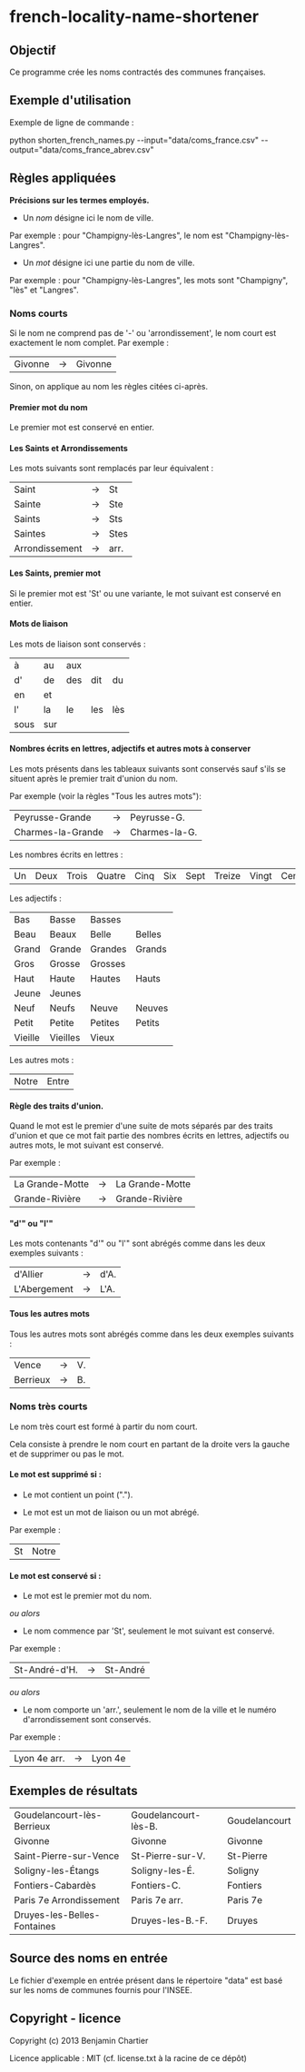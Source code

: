 # french-locality-name-shortener

## Objectif

Ce programme crée les noms contractés des communes françaises.


## Exemple d'utilisation

Exemple de ligne de commande :

python shorten_french_names.py --input="data/coms_france.csv" --output="data/coms_france_abrev.csv"


## Règles appliquées
**Précisions sur les termes employés.**

- Un *nom* désigne ici le nom de ville.

Par exemple : pour "Champigny-lès-Langres", le nom est "Champigny-lès-Langres".

- Un *mot* désigne ici une partie du nom de ville.

Par exemple : pour "Champigny-lès-Langres", les mots sont "Champigny", "lès" et "Langres".

### Noms courts
Si le nom ne comprend pas de '-' ou 'arrondissement', le nom court est exactement le nom complet.
Par exemple :
<table>
  <tr><td>Givonne</td><td>-></td><td>Givonne</td></tr>
</table>

Sinon, on applique au nom les règles citées ci-après.

#### Premier mot du nom

Le premier mot est conservé en entier.

#### Les Saints et Arrondissements

Les mots suivants sont remplacés par leur équivalent :
<table>
  <tr><td>Saint</td><td>-></td><td>St</td></tr>
  <tr><td>Sainte</td><td>-></td><td>Ste</td></tr>
  <tr><td>Saints</td><td>-></td><td>Sts</td></tr>
  <tr><td>Saintes</td><td>-></td><td>Stes</td></tr>
  <tr><td>Arrondissement</td><td>-></td><td>arr.</td></tr>
</table>

#### Les Saints, premier mot

Si le premier mot est 'St' ou une variante, le mot suivant est conservé en entier.

#### Mots de liaison

Les mots de liaison sont conservés :
<table>
  <tr><td>à</td><td>au</td><td>aux</td><td></td><td></td></tr>
  <tr><td>d'</td><td>de</td><td>des</td><td>dit</td><td>du</td></tr>
  <tr><td>en</td><td>et</td><td></td><td></td><td></td></tr>
  <tr><td>l'</td><td>la</td><td>le</td><td>les</td><td>lès</td></tr>
  <tr><td>sous</td><td>sur</td><td></td><td></td><td></td></tr>
</table>

#### Nombres écrits en lettres, adjectifs et autres mots à conserver

Les mots présents dans les tableaux suivants sont conservés sauf s'ils se situent après le premier trait d'union du nom.

Par exemple (voir la règles "Tous les autres mots"):
<table>
  <tr><td>Peyrusse-Grande</td><td>-></td><td>Peyrusse-G.</td></tr>
  <tr><td>Charmes-la-Grande</td><td>-></td><td>Charmes-la-G.</td></tr>
</table>


Les nombres écrits en lettres :
<table>
  <tr>
    <td>Un</td><td>Deux</td><td>Trois</td><td>Quatre</td><td>Cinq</td><td>Six</td><td>Sept</td><td>Treize</td><td>Vingt</td><td>Cent</td><td>Mille</td>
  </tr>
</table>

Les adjectifs :
<table>
  <tr><td>Bas</td><td>Basse</td><td>Basses</td><td></td></tr>
  <tr>
    <td>Beau</td><td>Beaux</td><td>Belle</td><td>Belles</td>
  </tr>
  <tr>
    <td>Grand</td><td>Grande</td><td>Grandes</td><td>Grands</td>
  </tr>
  <tr><td>Gros</td><td>Grosse</td><td>Grosses</td><td></td></tr>
  <tr>
    <td>Haut</td><td>Haute</td><td>Hautes</td><td>Hauts</td>
  </tr>
  <tr>
    <td>Jeune</td><td>Jeunes</td><td></td><td></td>
  </tr>
  <tr>
    <td>Neuf</td><td>Neufs</td><td>Neuve</td><td>Neuves</td>
  </tr>
  <tr>
    <td>Petit</td><td>Petite</td><td>Petites</td><td>Petits</td>
  </tr>
  <tr>
    <td>Vieille</td><td>Vieilles</td><td>Vieux</td><td></td>
  </tr>
</table>

Les autres mots :
<table>
  <tr><td>Notre</td><td>Entre</td></tr>
</table>

#### Règle des traits d'union.

Quand le mot est le premier d'une suite de mots séparés par des traits d'union et que ce mot fait partie des nombres écrits en lettres, adjectifs ou autres mots, le mot suivant est conservé.

Par exemple :
<table>
  <tr><td>La Grande-Motte</td><td>-></td><td>La Grande-Motte</td></tr>
  <tr><td>Grande-Rivière</td><td>-></td><td>Grande-Rivière</td></tr>
</table>

#### "d'" ou "l'"

Les mots contenants "d'" ou "l'" sont abrégés comme dans les deux exemples suivants :
<table>
  <tr><td>d'Allier</td><td>-></td><td>d'A.</td></tr>
  <tr><td>L'Abergement</td><td>-></td><td>L'A.</td></tr>
</table>

#### Tous les autres mots

Tous les autres mots sont abrégés comme dans les deux exemples suivants :
<table>
  <tr><td>Vence</td><td>-></td><td>V.</td></tr>
  <tr><td>Berrieux</td><td>-></td><td>B.</td></tr>
</table>

### Noms très courts
Le nom très court est formé à partir du nom court.

Cela consiste à prendre le nom court en partant de la droite vers la gauche et de supprimer ou pas le mot.

#### Le mot est supprimé si :

- Le mot contient un point (".").

- Le mot est un mot de liaison ou un mot abrégé.

Par exemple :
<table>
  <tr>
    <td>St</td><td>Notre</td>
  </tr>
</table>

#### Le mot est conservé si :

- Le mot est le premier mot du nom.

*ou alors*

- Le nom commence par 'St', seulement le mot suivant est conservé.

Par exemple :
<table>
  <tr><td>St-André-d'H.</td><td>-></td><td>St-André</td></tr>
</table>

*ou alors*

- Le nom comporte un 'arr.', seulement le nom de la ville et le numéro d'arrondissement sont conservés.

Par exemple :
<table>
  <tr><td>Lyon 4e arr.</td><td>-></td><td>Lyon 4e</td></tr>
</table>


## Exemples de résultats

<table>
  <tr><td>Goudelancourt-lès-Berrieux</td><td>Goudelancourt-lès-B.</td><td>Goudelancourt</td></tr>
  <tr><td>Givonne</td><td>Givonne</td><td>Givonne</td></tr>
  <tr><td>Saint-Pierre-sur-Vence</td><td>St-Pierre-sur-V.</td><td>St-Pierre</td></tr>
  <tr><td>Soligny-les-Étangs</td><td>Soligny-les-É.</td><td>Soligny</td></tr>
  <tr><td>Fontiers-Cabardès</td><td>Fontiers-C.</td><td>Fontiers</td></tr>
  <tr><td>Paris 7e Arrondissement</td><td>Paris 7e arr.</td><td>Paris 7e</td></tr>
  <tr><td>Druyes-les-Belles-Fontaines</td><td>Druyes-les-B.-F.</td><td>Druyes</td></tr>
</table>


## Source des noms en entrée

Le fichier d'exemple en entrée présent dans le répertoire "data" est basé sur les noms de communes fournis pour l'INSEE.


## Copyright - licence

Copyright (c) 2013 Benjamin Chartier

Licence applicable : MIT (cf. license.txt à la racine de ce dépôt)